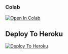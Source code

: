 
                                      
                                      
                                      
                                    

### Colab
[![Open In Colab](https://colab.research.google.com/assets/colab-badge.svg)](https://github.com/.ipyn)

## Deploy To Heroku

[![Deploy To Heroku](https://www.herokucdn.com/deploy/button.svg)](https://heroku.com/deploy?template=https://github.com/ojhaakkio/Unknown-TXT-kr-le-tu-bhi-try)
